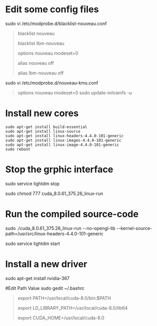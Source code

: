 # Edit some config files
sudo vi /etc/modprobe.d/blacklist-nouveau.conf
>blacklist nouveau
>
>blacklist lbm-nouveau
>
>options nouveau modeset=0
>
>alias nouveau off
>
>alias lbm-nouveau off

sudo vi /etc/modprobe.d/nouveau-kms.conf
>options nouveau modeset=0
sudo update-initramfs -u
# Install new cores
```shell
sudo apt-get install build-essential
sudo apt-get install linux-source
sudo apt-get install linux-headers-4.4.0-101-generic
sudo apt-get install linux-images-4.4.0-101-generic
sudo apt-get install linux-image-4.4.0-101-generic
sudo reboot
```
# Stop the grphic interface
sudo service lightdm stop
 
sudo chmod 777 cuda_8.0.61_375.26_linux-run 
# Run the compiled source-code
sudo ./cuda_8.0.61_375.26_linux-run --no-opengl-lib --kernel-source-path=/usr/src/linux-headers-4.4.0-101-generic

sudo service lightdm start
# Install a new driver
sudo apt-get install nvidia-367

#Edit Path Value
sudo gedit ~/.bashrc
>export PATH=/usr/local/cuda-8.0/bin:$PATH
>
>export LD_LIBRARY_PATH=/usr/local/cuda-8.0/lib64
>
>export CUDA_HOME=/usr/local/cuda-8.0